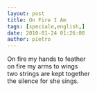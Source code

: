 ```yaml
---
layout: post
title: On Fire I Am
tags: [speciale,english,]
date: 2010-01-24 01:26:00
author: pietro
---
```

On fire my hands to feather<br/>on fire my arms to wings<br/>two strings are kept together<br/>the silence for she sings.
